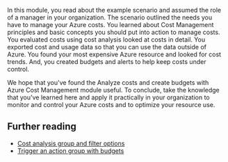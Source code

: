 In this module, you read about the example scenario and assumed the role of a manager in your organization. The scenario outlined the needs you have to manage your Azure costs. You learned about Cost Management principles and basic concepts you should put into action to manage costs. You evaluated costs using cost analysis looked at costs in detail. You exported cost and usage data so that you can use the data outside of Azure. You found your most expensive Azure resource and looked for cost trends. And, you created budgets and alerts to help keep costs under control.

We hope that you've found the Analyze costs and create budgets with Azure Cost Management module useful. To conclude, take the knowledge that you've learned here and apply it practically in your organization to monitor and control your Azure costs and to optimize your resource use.

## Further reading
- [Cost analysis group and filter options](https://docs.microsoft.com/azure/cost-management/quick-acm-cost-analysis#understanding-grouping-and-filtering-options)
- [Trigger an action group with budgets](https://docs.microsoft.com/azure/cost-management/tutorial-acm-create-budgets#trigger-an-action-group)
